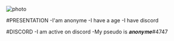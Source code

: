 ![photo](https://avatars.githubusercontent.com/u/116027312?s=400&u=83f1e1511eb1fa417a6aed1d039ea198484d4385&v=4)

#PRESENTATION
-I'am anonyme
-I have a age
-I have discord

#DISCORD
-I am active on discord
-My pseudo is 𝒂𝒏𝒐𝒏𝒚𝒎𝒆#4747







